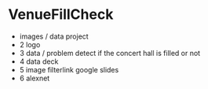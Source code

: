 # VenueFillCheck
- images / data project 
- 2 logo
- 3 data / problem detect if the concert hall is filled or not 
- 4 data deck 
- 5 image filterlink google slides 
- 6 alexnet
